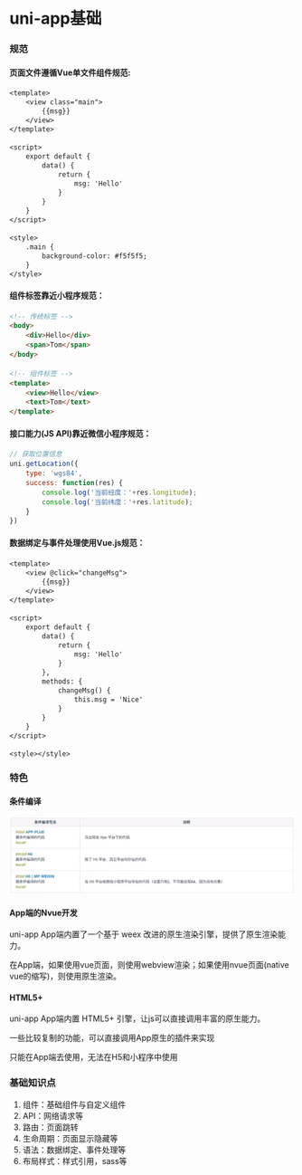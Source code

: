# uni-app基础

###  规范
#### 页面文件遵循Vue单文件组件规范:
```vue
<template>
    <view class="main">
        {{msg}}	
    </view>
</template>

<script>
	export default {
        data() {
            return {
				msg: 'Hello'
            }
        }
    }
</script>

<style>
    .main {
        background-color: #f5f5f5;
    }
</style>

```

#### 组件标签靠近小程序规范：

```html
<!-- 传统标签 -->
<body>
	<div>Hello</div>
	<span>Tom</span>
</body>

<!-- 组件标签 -->
<template>
	<view>Hello</view>
    <text>Tom</text>
</template>
```

#### 接口能力(JS API)靠近微信小程序规范：

```javascript
// 获取位置信息
uni.getLocation({
    type: 'wgs84',
    success: function(res) {
        console.log('当前经度：'+res.longitude);
        console.log('当前纬度：'+res.latitude);
    }
})
```

#### 数据绑定与事件处理使用Vue.js规范：

```vue
<template>
	<view @click="changeMsg">
    	{{msg}}
    </view>
</template>

<script>
	export default {
        data() {
            return {
                msg: 'Hello'
            }
        },
        methods: {
            changeMsg() {
                this.msg = 'Nice'
            }
        }
    }
</script>

<style></style>
```



### 特色

#### 条件编译

![uniapp_if](./assets/uniapp_if.png)

#### App端的Nvue开发

uni-app App端内置了一个基于 weex 改进的原生渲染引擎，提供了原生渲染能力。

在App端，如果使用vue页面，则使用webview渲染；如果使用nvue页面(native vue的缩写)，则使用原生渲染。

#### HTML5+

uni-app App端内置 HTML5+ 引擎，让js可以直接调用丰富的原生能力。

一些比较复制的功能，可以直接调用App原生的插件来实现

只能在App端去使用，无法在H5和小程序中使用



### 基础知识点

1. 组件：基础组件与自定义组件
2. API：网络请求等
3. 路由：页面跳转
4. 生命周期：页面显示隐藏等
5. 语法：数据绑定、事件处理等
6. 布局样式：样式引用，sass等

